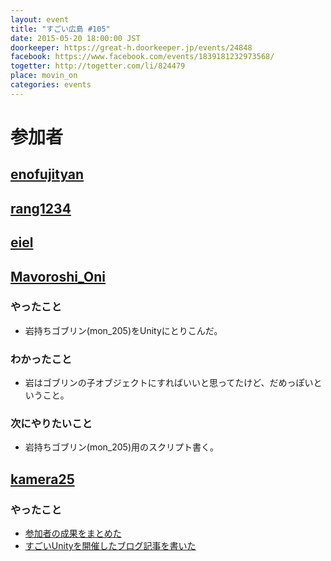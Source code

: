 ```yaml
---
layout: event
title: "すごい広島 #105"
date: 2015-05-20 18:00:00 JST
doorkeeper: https://great-h.doorkeeper.jp/events/24848
facebook: https://www.facebook.com/events/1839181232973568/
togetter: http://togetter.com/li/824479
place: movin_on
categories: events
---
```


# 参加者


## [enofujityan](http://twitter.com/enofujityan)


## [rang1234](http://twitter.com/rang1234)


## [eiel](https://github.com/eiel)


## [Mavoroshi_Oni](http://twitter.com/Mavoroshi_Oni)

### やったこと

* 岩持ちゴブリン(mon_205)をUnityにとりこんだ。

### わかったこと

* 岩はゴブリンの子オブジェクトにすればいいと思ってたけど、だめっぽいということ。

### 次にやりたいこと

* 岩持ちゴブリン(mon_205)用のスクリプト書く。

## [kamera25](https://github.com/kamera25)

### やったこと

* [参加者の成果をまとめた](http://hiroshima-unity.jimdo.com/%E5%8F%82%E5%8A%A0%E8%80%85%E3%81%AE%E6%88%90%E6%9E%9C/)
* [すごいUnityを開催したブログ記事を書いた](http://hiroshima-unity.jimdo.com/2015/05/20/%E3%81%99%E3%81%94%E3%81%84%E5%BA%83%E5%B3%B6-105-with-%E3%81%99%E3%81%94%E3%81%84unity-%E3%82%92%E9%96%8B%E5%82%AC%E3%81%97%E3%81%BE%E3%81%97%E3%81%9F/)

